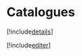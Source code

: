 # Catalogues

[!include[details](catalogues.details.autogen.md)]

[!include[editer](catalogues.editer.autogen.md)]


















